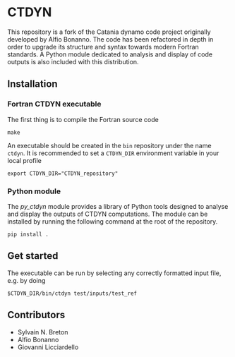 # CTDYN

This repository is a fork of the Catania dynamo code project originally
developed by Alfio Bonanno. The code has been refactored in depth in
order to upgrade its structure and syntax towards modern Fortran standards.
A Python module dedicated to analysis and display of code outputs is also
included with this distribution.  

## Installation

### Fortran CTDYN executable

The first thing is to compile the Fortran source code

`make`

An executable should be created in the `bin` repository under the name
`ctdyn`. It is recommended to set a `CTDYN_DIR` environment variable
in your local profile

`export CTDYN_DIR="CTDYN_repository"`  

### Python module

The *py_ctdyn* module provides a library of Python tools designed to analyse
and display the outputs of CTDYN computations. The module can be installed by
running the following command at the root of the repository. 

`pip install .`
 

## Get started

The executable can be run by selecting any correctly formatted input file, e.g.
by doing

`$CTDYN_DIR/bin/ctdyn test/inputs/test_ref`
 
## Contributors

- Sylvain N. Breton
- Alfio Bonanno 
- Giovanni Licciardello 
